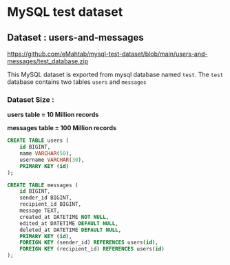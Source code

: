 # MySQL test dataset

## Dataset : users-and-messages

https://github.com/eMahtab/mysql-test-dataset/blob/main/users-and-messages/test_database.zip

This MySQL dataset is exported from mysql database named `test`.
The `test` database contains two tables `users` and `messages`

### Dataset Size :

**users table = 10 Million records**

**messages table = 100 Million records**

```sql
CREATE TABLE users (
    id BIGINT,
    name VARCHAR(50),
    username VARCHAR(30),
    PRIMARY KEY (id)
);

CREATE TABLE messages (
    id BIGINT,
    sender_id BIGINT,
    recipient_id BIGINT,
    message TEXT,
    created_at DATETIME NOT NULL,
    edited_at DATETIME DEFAULT NULL,
    deleted_at DATETIME DEFAULT NULL,
    PRIMARY KEY (id),
    FOREIGN KEY (sender_id) REFERENCES users(id),
    FOREIGN KEY (recipient_id) REFERENCES users(id)
);
```

